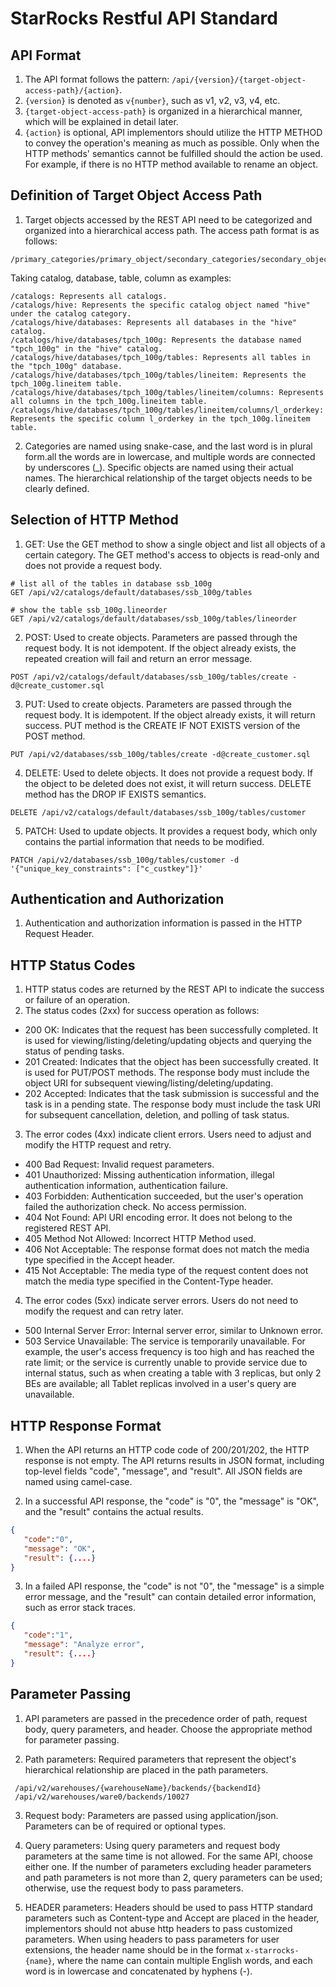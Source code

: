 ---
---

# StarRocks Restful API Standard

## API Format

1. The API format follows the pattern: `/api/{version}/{target-object-access-path}/{action}`. 
2. `{version}` is denoted as `v{number}`, such as v1, v2, v3, v4, etc. 
3. `{target-object-access-path}` is organized in a hierarchical manner, which will be explained in detail later. 
4. `{action}` is optional, API implementors should utilize the HTTP METHOD to convey the operation's meaning as much as possible. Only when the HTTP methods' semantics cannot be fulfilled should the action be used. For example, if there is no HTTP method available to rename an object.

## Definition of Target Object Access Path

1. Target objects accessed by the REST API need to be categorized and organized into a hierarchical access path. The access path format is as follows:
```
/primary_categories/primary_object/secondary_categories/secondary_object/.../categories/object
```

Taking catalog, database, table, column as examples:
```
/catalogs: Represents all catalogs.
/catalogs/hive: Represents the specific catalog object named "hive" under the catalog category.
/catalogs/hive/databases: Represents all databases in the "hive" catalog.
/catalogs/hive/databases/tpch_100g: Represents the database named "tpch_100g" in the "hive" catalog.
/catalogs/hive/databases/tpch_100g/tables: Represents all tables in the "tpch_100g" database.
/catalogs/hive/databases/tpch_100g/tables/lineitem: Represents the tpch_100g.lineitem table.
/catalogs/hive/databases/tpch_100g/tables/lineitem/columns: Represents all columns in the tpch_100g.lineitem table.
/catalogs/hive/databases/tpch_100g/tables/lineitem/columns/l_orderkey: Represents the specific column l_orderkey in the tpch_100g.lineitem table.
```

2. Categories are named using snake-case, and the last word is in plural form.all the words are in lowercase, and multiple words are connected by underscores (_). Specific objects are named using their actual names. The hierarchical relationship of the target objects needs to be clearly defined.

## Selection of HTTP Method

1. GET: Use the GET method to show a single object and list all objects of a certain category. The GET method's access to objects is read-only and does not provide a request body.
```
# list all of the tables in database ssb_100g
GET /api/v2/catalogs/default/databases/ssb_100g/tables

# show the table ssb_100g.lineorder
GET /api/v2/catalogs/default/databases/ssb_100g/tables/lineorder
```

2. POST: Used to create objects. Parameters are passed through the request body. It is not idempotent. If the object already exists, the repeated creation will fail and return an error message.
```
POST /api/v2/catalogs/default/databases/ssb_100g/tables/create -d@create_customer.sql
```

3. PUT: Used to create objects. Parameters are passed through the request body. It is idempotent. If the object already exists, it will return success. PUT method is the CREATE IF NOT EXISTS version of the POST method.
```
PUT /api/v2/databases/ssb_100g/tables/create -d@create_customer.sql
```

4. DELETE: Used to delete objects. It does not provide a request body. If the object to be deleted does not exist, it will return success. DELETE method has the DROP IF EXISTS semantics.
```
DELETE /api/v2/catalogs/default/databases/ssb_100g/tables/customer
```

5. PATCH: Used to update objects. It provides a request body, which only contains the partial information that needs to be modified.
```
PATCH /api/v2/databases/ssb_100g/tables/customer -d '{"unique_key_constraints": ["c_custkey"]}'
```

## Authentication and Authorization

1. Authentication and authorization information is passed in the HTTP Request Header.

## HTTP Status Codes

1. HTTP status codes are returned by the REST API to indicate the success or failure of an operation. 
2. The status codes (2xx) for success operation as follows:

- 200 OK: Indicates that the request has been successfully completed. It is used for viewing/listing/deleting/updating objects and querying the status of pending tasks.
- 201 Created: Indicates that the object has been successfully created. It is used for PUT/POST methods. The response body must include the object URI for subsequent viewing/listing/deleting/updating.
- 202 Accepted: Indicates that the task submission is successful and the task is in a pending state. The response body must include the task URI for subsequent cancellation, deletion, and polling of task status.

3. The error codes (4xx) indicate client errors. Users need to adjust and modify the HTTP request and retry.
- 400 Bad Request: Invalid request parameters.
- 401 Unauthorized: Missing authentication information, illegal authentication information, authentication failure.
- 403 Forbidden: Authentication succeeded, but the user's operation failed the authorization check. No access permission.
- 404 Not Found: API URI encoding error. It does not belong to the registered REST API.
- 405 Method Not Allowed: Incorrect HTTP Method used.
- 406 Not Acceptable: The response format does not match the media type specified in the Accept header.
- 415 Not Acceptable: The media type of the request content does not match the media type specified in the Content-Type header.

4. The error codes (5xx) indicate server errors. Users do not need to modify the request and can retry later.
- 500 Internal Server Error: Internal server error, similar to Unknown error.
- 503 Service Unavailable: The service is temporarily unavailable. For example, the user's access frequency is too high and has reached the rate limit; or the service is currently unable to provide service due to internal status, such as when creating a table with 3 replicas, but only 2 BEs are available; all Tablet replicas involved in a user's query are unavailable.

## HTTP Response Format

1. When the API returns an HTTP code code of 200/201/202, the HTTP response is not empty. The API returns results in JSON format, including top-level fields "code", "message", and "result". All JSON fields are named using camel-case.

2. In a successful API response, the "code" is "0", the "message" is "OK", and the "result" contains the actual results.
```json
{
   "code":"0",
   "message": "OK",
   "result": {....}
}
```

3. In a failed API response, the "code" is not "0", the "message" is a simple error message, and the "result" can contain detailed error information, such as error stack traces.
```json
{
   "code":"1",
   "message": "Analyze error",
   "result": {....}
}
```

## Parameter Passing

1. API parameters are passed in the precedence order of path, request body, query parameters, and header. Choose the appropriate method for parameter passing.

2. Path parameters: Required parameters that represent the object's hierarchical relationship are placed in the path parameters.
```
 /api/v2/warehouses/{warehouseName}/backends/{backendId}
 /api/v2/warehouses/ware0/backends/10027
```

3. Request body: Parameters are passed using application/json. Parameters can be of required or optional types.

4. Query parameters: Using query parameters and request body parameters at the same time is not allowed. For the same API, choose either one. If the number of parameters excluding header parameters and path parameters is not more than 2, query parameters can be used; otherwise, use the request body to pass parameters.

5. HEADER parameters: Headers should be used to pass HTTP standard parameters such as Content-type and Accept are placed in the header, implementors should not abuse http headers to pass customized parameters. When using headers to pass parameters for user extensions, the header name should be in the format `x-starrocks-{name}`, where the name can contain multiple English words, and each word is in lowercase and concatenated by hyphens (-).
